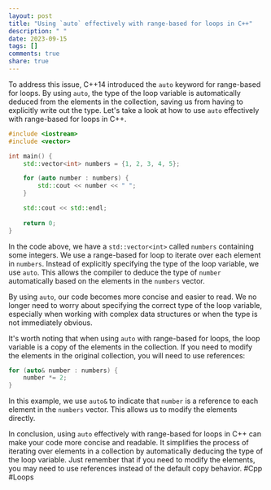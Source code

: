 ```yaml
---
layout: post
title: "Using `auto` effectively with range-based for loops in C++"
description: " "
date: 2023-09-15
tags: []
comments: true
share: true
---
```


To address this issue, C++14 introduced the `auto` keyword for range-based for loops. By using `auto`, the type of the loop variable is automatically deduced from the elements in the collection, saving us from having to explicitly write out the type. Let's take a look at how to use `auto` effectively with range-based for loops in C++.

```cpp
#include <iostream>
#include <vector>

int main() {
    std::vector<int> numbers = {1, 2, 3, 4, 5};

    for (auto number : numbers) {
        std::cout << number << " ";
    }

    std::cout << std::endl;
    
    return 0;
}
```

In the code above, we have a `std::vector<int>` called `numbers` containing some integers. We use a range-based for loop to iterate over each element in `numbers`. Instead of explicitly specifying the type of the loop variable, we use `auto`. This allows the compiler to deduce the type of `number` automatically based on the elements in the `numbers` vector.

By using `auto`, our code becomes more concise and easier to read. We no longer need to worry about specifying the correct type of the loop variable, especially when working with complex data structures or when the type is not immediately obvious.

It's worth noting that when using `auto` with range-based for loops, the loop variable is a copy of the elements in the collection. If you need to modify the elements in the original collection, you will need to use references:

```cpp
for (auto& number : numbers) {
    number *= 2;
}
```

In this example, we use `auto&` to indicate that `number` is a reference to each element in the `numbers` vector. This allows us to modify the elements directly.

In conclusion, using `auto` effectively with range-based for loops in C++ can make your code more concise and readable. It simplifies the process of iterating over elements in a collection by automatically deducing the type of the loop variable. Just remember that if you need to modify the elements, you may need to use references instead of the default copy behavior. #Cpp #Loops